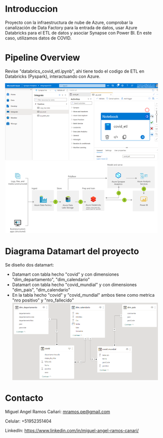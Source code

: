 # Introduccion
Proyecto con la infraestructura de nube de Azure, comprobar la canalización de Data Factory para la entrada de datos, usar Azure Databricks para el ETL de datos y asociar Synapse con Power BI. En este caso, utilizamos datos de COVID.

# Pipeline Overview
Revise "databrics_covid_etl.ipynb", ahi tiene todo el codigo de ETL en Databricks (Pyspark), interactuando con Azure.

![Image text](img/azure-notebook.png)
![Image text](img/azure-databricks.png)


# Diagrama Datamart del proyecto
Se diseño dos datamart:
- Datamart con tabla hecho "covid" y con dimensiones "dim_departamento", "dim_calendario"
- Datamart con tabla hecho "covid_mundial" y con dimensiones "dim_pais", "dim_calendario"
- En la tabla hecho "covid" y "covid_mundial" ambos tiene como metrica "nro positivo" y "nro_fallecido"
![Image text](img/Datamart_covid.png)

# Contacto
Miguel Angel Ramos Cañari: mramos.pe@gmail.com

Celular: +51952351404

LinkedIn: https://www.linkedin.com/in/miguel-angel-ramos-canari/
